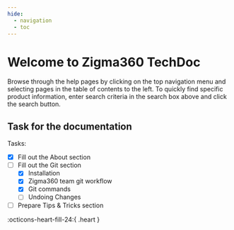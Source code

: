 ```yaml
---
hide:
  - navigation
  - toc
---
```


# Welcome to Zigma360 TechDoc

Browse through the help pages by clicking on the top navigation menu and selecting pages in the table of contents to the left. To quickly find specific product information, enter search criteria in the search box above and click the search button.


## Task for the documentation


Tasks:

- [x] Fill out the About section
- [ ] Fill out the Git section
    * [x] Installation
    * [x] Zigma360 team git workflow
    * [x] Git commands
	* [ ] Undoing Changes
- [ ] Prepare Tips & Tricks section

:octicons-heart-fill-24:{ .heart }

